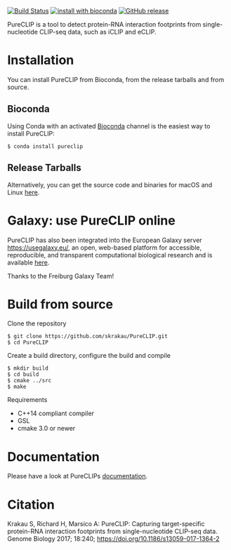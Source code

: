 [![Build Status](https://travis-ci.org/skrakau/PureCLIP.svg?branch=master)](https://travis-ci.org/skrakau/PureCLIP) [![install with bioconda](https://img.shields.io/badge/install%20with-bioconda-brightgreen.svg?style=flat-square)](http://bioconda.github.io/recipes/pureclip/README.html) [![GitHub release](https://img.shields.io/github/release/skrakau/PureCLIP.svg)](https://github.com/skrakau/PureCLIP/releases/latest)

PureCLIP is a tool to detect protein-RNA interaction footprints from single-nucleotide CLIP-seq data, such as iCLIP and eCLIP.

# Installation

You can install PureCLIP from Bioconda, from the release tarballs and from source.

## Bioconda 

Using Conda with an activated [Bioconda](http://bioconda.github.io) channel is the easiest way to install PureCLIP:

    $ conda install pureclip
    
## Release Tarballs

Alternatively, you can get the source code and binaries for macOS and Linux [here](https://github.com/skrakau/PureCLIP/releases/latest).

# Galaxy: use PureCLIP online

PureCLIP has also been integrated into the European Galaxy server https://usegalaxy.eu/, an open, web-based platform for accessible, reproducible, and transparent computational biological research and is available [here](https://usegalaxy.eu/root?tool_id=toolshed.g2.bx.psu.edu/repos/iuc/pureclip/pureclip/1.0.4).

Thanks to the Freiburg Galaxy Team!

# Build from source

Clone the repository

    $ git clone https://github.com/skrakau/PureCLIP.git
    $ cd PureCLIP

Create a build directory, configure the build and compile

    $ mkdir build
    $ cd build
    $ cmake ../src
    $ make

Requirements

 - C++14 compliant compiler
 - GSL
 - cmake 3.0 or newer


# Documentation

Please have a look at PureCLIPs [documentation](http://pureclip.readthedocs.io/en/latest/).

# Citation

Krakau S, Richard H, Marsico A: PureCLIP: Capturing target-specific protein-RNA interaction footprints from single-nucleotide CLIP-seq data. Genome Biology 2017; 18:240; https://doi.org/10.1186/s13059-017-1364-2
